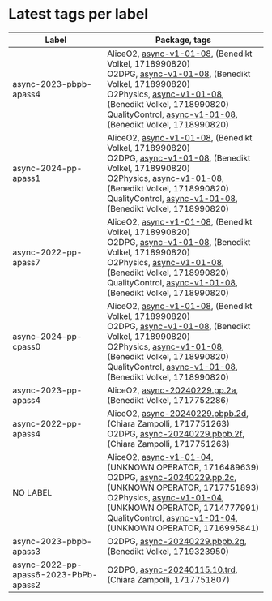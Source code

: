 # Latest tags per label

| Label | Package, tags |
| --- | --- |
| async-2023-pbpb-apass4 | AliceO2, [async-v1-01-08](https://github.com/AliceO2Group/AliceO2/tree/async-v1-01-08), (Benedikt Volkel, 1718990820)<br>O2DPG, [async-v1-01-08](https://github.com/AliceO2Group/O2DPG/tree/async-v1-01-08), (Benedikt Volkel, 1718990820)<br>O2Physics, [async-v1-01-08](https://github.com/AliceO2Group/O2Physics/tree/async-v1-01-08), (Benedikt Volkel, 1718990820)<br>QualityControl, [async-v1-01-08](https://github.com/AliceO2Group/QualityControl/tree/async-v1-01-08), (Benedikt Volkel, 1718990820) |
| async-2024-pp-apass1 | AliceO2, [async-v1-01-08](https://github.com/AliceO2Group/AliceO2/tree/async-v1-01-08), (Benedikt Volkel, 1718990820)<br>O2DPG, [async-v1-01-08](https://github.com/AliceO2Group/O2DPG/tree/async-v1-01-08), (Benedikt Volkel, 1718990820)<br>O2Physics, [async-v1-01-08](https://github.com/AliceO2Group/O2Physics/tree/async-v1-01-08), (Benedikt Volkel, 1718990820)<br>QualityControl, [async-v1-01-08](https://github.com/AliceO2Group/QualityControl/tree/async-v1-01-08), (Benedikt Volkel, 1718990820) |
| async-2022-pp-apass7 | AliceO2, [async-v1-01-08](https://github.com/AliceO2Group/AliceO2/tree/async-v1-01-08), (Benedikt Volkel, 1718990820)<br>O2DPG, [async-v1-01-08](https://github.com/AliceO2Group/O2DPG/tree/async-v1-01-08), (Benedikt Volkel, 1718990820)<br>O2Physics, [async-v1-01-08](https://github.com/AliceO2Group/O2Physics/tree/async-v1-01-08), (Benedikt Volkel, 1718990820)<br>QualityControl, [async-v1-01-08](https://github.com/AliceO2Group/QualityControl/tree/async-v1-01-08), (Benedikt Volkel, 1718990820) |
| async-2024-pp-cpass0 | AliceO2, [async-v1-01-08](https://github.com/AliceO2Group/AliceO2/tree/async-v1-01-08), (Benedikt Volkel, 1718990820)<br>O2DPG, [async-v1-01-08](https://github.com/AliceO2Group/O2DPG/tree/async-v1-01-08), (Benedikt Volkel, 1718990820)<br>O2Physics, [async-v1-01-08](https://github.com/AliceO2Group/O2Physics/tree/async-v1-01-08), (Benedikt Volkel, 1718990820)<br>QualityControl, [async-v1-01-08](https://github.com/AliceO2Group/QualityControl/tree/async-v1-01-08), (Benedikt Volkel, 1718990820) |
| async-2023-pp-apass4 | AliceO2, [async-20240229.pp.2a](https://github.com/AliceO2Group/AliceO2/tree/async-20240229.pp.2a), (Benedikt Volkel, 1717752286) |
| async-2022-pp-apass4 | AliceO2, [async-20240229.pbpb.2d](https://github.com/AliceO2Group/AliceO2/tree/async-20240229.pbpb.2d), (Chiara Zampolli, 1717751263)<br>O2DPG, [async-20240229.pbpb.2f](https://github.com/AliceO2Group/O2DPG/tree/async-20240229.pbpb.2f), (Chiara Zampolli, 1717751263) |
| NO LABEL | AliceO2, [async-v1-01-04](https://github.com/AliceO2Group/AliceO2/tree/async-v1-01-04), (UNKNOWN OPERATOR, 1716489639)<br>O2DPG, [async-20240229.pp.2c](https://github.com/AliceO2Group/O2DPG/tree/async-20240229.pp.2c), (UNKNOWN OPERATOR, 1717751893)<br>O2Physics, [async-v1-01-04](https://github.com/AliceO2Group/O2Physics/tree/async-v1-01-04), (UNKNOWN OPERATOR, 1714777991)<br>QualityControl, [async-v1-01-04](https://github.com/AliceO2Group/QualityControl/tree/async-v1-01-04), (UNKNOWN OPERATOR, 1716995841) |
| async-2023-pbpb-apass3 | O2DPG, [async-20240229.pbpb.2g](https://github.com/AliceO2Group/O2DPG/tree/async-20240229.pbpb.2g), (Benedikt Volkel, 1719323950) |
| async-2022-pp-apass6-2023-PbPb-apass2 | O2DPG, [async-20240115.10.trd](https://github.com/AliceO2Group/O2DPG/tree/async-20240115.10.trd), (Chiara Zampolli, 1717751807) |

